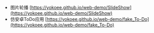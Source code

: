 - 图片轮播 [https://yokoee.github.io/web-demo/SlideShow](https://yokoee.github.io/web-demo/SlideShow)
- 仿安卓ToDo应用 [https://yokoee.github.io/web-demo/fake_To-Do](https://yokoee.github.io/web-demo/fake_To-Do)